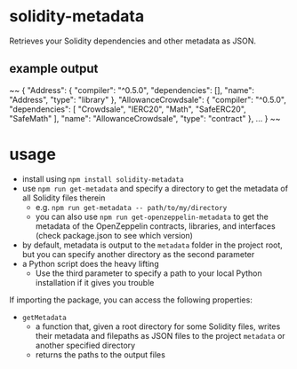 # solidity-metadata
Retrieves your Solidity dependencies and other metadata as JSON.

## example output
~~
{
  "Address": {
    "compiler": "^0.5.0",
    "dependencies": [],
    "name": "Address",
    "type": "library"
  },
  "AllowanceCrowdsale": {
    "compiler": "^0.5.0",
    "dependencies": [
      "Crowdsale",
      "IERC20",
      "Math",
      "SafeERC20",
      "SafeMath"
    ],
    "name": "AllowanceCrowdsale",
    "type": "contract"
  },
  ...
}
~~

# usage
- install using `npm install solidity-metadata`
- use `npm run get-metadata` and specify a directory to get the metadata of all
  Solidity files therein
  - e.g. `npm run get-metadata -- path/to/my/directory`
  - you can also use `npm run get-openzeppelin-metadata` to get the metadata of
    the OpenZeppelin contracts, libraries, and interfaces (check package.json
    to see which version)
- by default, metadata is output to the `metadata` folder in the project root, but
  you can specify another directory as the second parameter
- a Python script does the heavy lifting
  - Use the third parameter to specify a
    path to your local Python installation if it gives you trouble

If importing the package, you can access the following properties:
- ``getMetadata``
    - a function that, given a root directory for some Solidity files, writes
      their metadata and filepaths as JSON files to the project `metadata`
      or another specified directory
    - returns the paths to the output files
